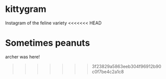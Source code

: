 kittygram
=========

Instagram of the feline variety
<<<<<<< HEAD

Sometimes peanuts
=======
archer was here!
>>>>>>> 3f23829a5863eeb304f96912b90c0f7be4c2a1c8
